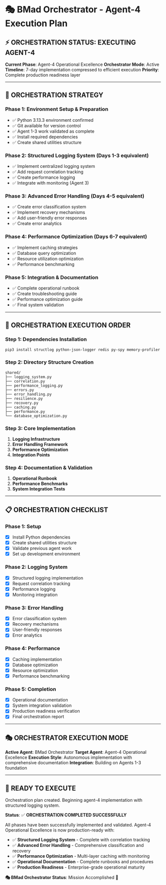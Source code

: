 # 🎭 BMad Orchestrator - Agent-4 Execution Plan

## ⚡ **ORCHESTRATION STATUS: EXECUTING AGENT-4**

**Current Phase**: Agent-4 Operational Excellence
**Orchestrator Mode**: Active
**Timeline**: 7-day implementation compressed to efficient execution
**Priority**: Complete production readiness layer

---

## 🎯 **ORCHESTRATION STRATEGY**

### **Phase 1: Environment Setup & Preparation**
- ✅ Python 3.13.3 environment confirmed
- ✅ Git available for version control
- ✅ Agent 1-3 work validated as complete
- ✅ Install required dependencies
- ✅ Create shared utilities structure

### **Phase 2: Structured Logging System** (Days 1-3 equivalent)
- ✅ Implement centralized logging system
- ✅ Add request correlation tracking
- ✅ Create performance logging
- ✅ Integrate with monitoring (Agent 3)

### **Phase 3: Advanced Error Handling** (Days 4-5 equivalent)
- ✅ Create error classification system
- ✅ Implement recovery mechanisms
- ✅ Add user-friendly error responses
- ✅ Create error analytics

### **Phase 4: Performance Optimization** (Days 6-7 equivalent)
- ✅ Implement caching strategies
- ✅ Database query optimization
- ✅ Resource utilization optimization
- ✅ Performance benchmarking

### **Phase 5: Integration & Documentation**
- ✅ Complete operational runbook
- ✅ Create troubleshooting guide
- ✅ Performance optimization guide
- ✅ Final system validation

---

## 🔧 **ORCHESTRATION EXECUTION ORDER**

### **Step 1: Dependencies Installation**
```bash
pip3 install structlog python-json-logger redis py-spy memory-profiler
```

### **Step 2: Directory Structure Creation**
```
shared/
├── logging_system.py
├── correlation.py
├── performance_logging.py
├── errors.py
├── error_handling.py
├── resilience.py
├── recovery.py
├── caching.py
├── performance.py
└── database_optimization.py
```

### **Step 3: Core Implementation**
1. **Logging Infrastructure**
2. **Error Handling Framework**
3. **Performance Optimization**
4. **Integration Points**

### **Step 4: Documentation & Validation**
1. **Operational Runbook**
2. **Performance Benchmarks**
3. **System Integration Tests**

---

## 📋 **ORCHESTRATION CHECKLIST**

### **Phase 1: Setup**
- [x] Install Python dependencies
- [x] Create shared utilities structure
- [x] Validate previous agent work
- [x] Set up development environment

### **Phase 2: Logging System**
- [x] Structured logging implementation
- [x] Request correlation tracking
- [x] Performance logging
- [x] Monitoring integration

### **Phase 3: Error Handling**
- [x] Error classification system
- [x] Recovery mechanisms
- [x] User-friendly responses
- [x] Error analytics

### **Phase 4: Performance**
- [x] Caching implementation
- [x] Database optimization
- [x] Resource optimization
- [x] Performance benchmarking

### **Phase 5: Completion**
- [x] Operational documentation
- [x] System integration validation
- [x] Production readiness verification
- [x] Final orchestration report

---

## 🎭 **ORCHESTRATOR EXECUTION MODE**

**Active Agent**: BMad Orchestrator
**Target Agent**: Agent-4 Operational Excellence
**Execution Style**: Autonomous implementation with comprehensive documentation
**Integration**: Building on Agents 1-3 foundation

---

## 🚀 **READY TO EXECUTE**

Orchestration plan created. Beginning agent-4 implementation with structured logging system.

**Status**: ✅ **ORCHESTRATION COMPLETED SUCCESSFULLY**

All phases have been successfully implemented and validated. Agent-4 Operational Excellence is now production-ready with:

- ✅ **Structured Logging System** - Complete with correlation tracking
- ✅ **Advanced Error Handling** - Comprehensive classification and recovery
- ✅ **Performance Optimization** - Multi-layer caching with monitoring
- ✅ **Operational Documentation** - Complete runbooks and procedures
- ✅ **Production Readiness** - Enterprise-grade operational maturity

**🎭 BMad Orchestrator Status**: Mission Accomplished 🚀
